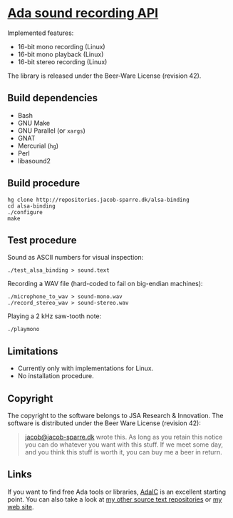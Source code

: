 [Ada sound recording API][1]
============================

Implemented features:

+ 16-bit mono recording (Linux)
+ 16-bit mono playback (Linux)
+ 16-bit stereo recording (Linux)

The library is released under the Beer-Ware License (revision 42).


Build dependencies
------------------

+ Bash
+ GNU Make
+ GNU Parallel (or `xargs`)
+ GNAT
+ Mercurial (`hg`)
+ Perl
+ libasound2


Build procedure
---------------

    hg clone http://repositories.jacob-sparre.dk/alsa-binding
    cd alsa-binding
    ./configure
    make


Test procedure
--------------

Sound as ASCII numbers for visual inspection:

    ./test_alsa_binding > sound.text

Recording a WAV file (hard-coded to fail on big-endian machines):

    ./microphone_to_wav > sound-mono.wav
    ./record_stereo_wav > sound-stereo.wav

Playing a 2 kHz saw-tooth note:

    ./playmono


Limitations
-----------

+ Currently only with implementations for Linux.
+ No installation procedure.


Copyright
---------

The copyright to the software belongs to JSA Research & Innovation.  The
software is distributed under the Beer Ware License (revision 42):

>  <jacob@jacob-sparre.dk> wrote this. As long as you retain this notice
>  you can do whatever you want with this stuff. If we meet some day, and
>  you think this stuff is worth it, you can buy me a beer in return.


Links
-----

If you want to find free Ada tools or libraries, [AdaIC][2] is an excellent
starting point.  You can also take a look at
[my other source text repositories][3] or [my web site][4].

[1]: http://repositories.jacob-sparre.dk/alsa-binding "Source text repository"
[2]: http://www.adaic.org/ada-resources/tools-libraries/ "Free Ada Tools and Libraries"
[3]: http://repositories.jacob-sparre.dk/ "My repositories on Bitbucket"
[4]: http://www.jacob-sparre.dk/ "My web site"

